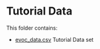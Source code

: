 
# Tutorial Data

This folder contains:

* [evoc_data.csv](https://github.com/EdDataScienceEES/tutorial-Alexknob/blob/master/Data/tutorial_data/evoc_data.csv) Tutorial Data set

